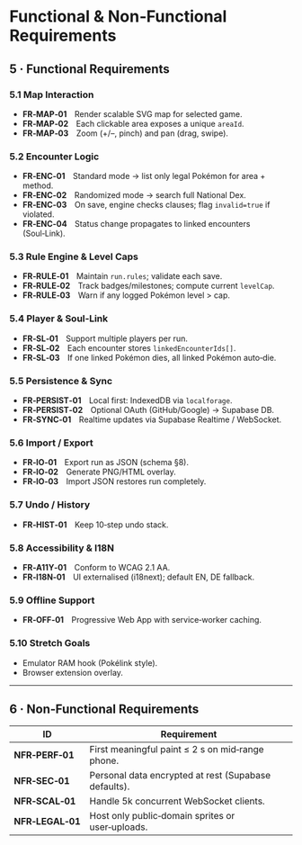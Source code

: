 # Functional & Non‑Functional Requirements

## 5 · Functional Requirements

### 5.1 Map Interaction
* **FR‑MAP‑01** Render scalable SVG map for selected game.  
* **FR‑MAP‑02** Each clickable area exposes a unique `areaId`.  
* **FR‑MAP‑03** Zoom (+/–, pinch) and pan (drag, swipe).

### 5.2 Encounter Logic
* **FR‑ENC‑01** Standard mode → list only legal Pokémon for area + method.  
* **FR‑ENC‑02** Randomized mode → search full National Dex.  
* **FR‑ENC‑03** On save, engine checks clauses; flag `invalid=true` if violated.  
* **FR‑ENC‑04** Status change propagates to linked encounters (Soul‑Link).

### 5.3 Rule Engine & Level Caps
* **FR‑RULE‑01** Maintain `run.rules`; validate each save.  
* **FR‑RULE‑02** Track badges/milestones; compute current `levelCap`.  
* **FR‑RULE‑03** Warn if any logged Pokémon level > cap.

### 5.4 Player & Soul‑Link
* **FR‑SL‑01** Support multiple players per run.  
* **FR‑SL‑02** Each encounter stores `linkedEncounterIds[]`.  
* **FR‑SL‑03** If one linked Pokémon dies, all linked Pokémon auto‑die.

### 5.5 Persistence & Sync
* **FR‑PERSIST‑01** Local first: IndexedDB via `localforage`.  
* **FR‑PERSIST‑02** Optional OAuth (GitHub/Google) → Supabase DB.  
* **FR‑SYNC‑01** Realtime updates via Supabase Realtime / WebSocket.

### 5.6 Import / Export
* **FR‑IO‑01** Export run as JSON (schema §8).  
* **FR‑IO‑02** Generate PNG/HTML overlay.  
* **FR‑IO‑03** Import JSON restores run completely.

### 5.7 Undo / History
* **FR‑HIST‑01** Keep 10‑step undo stack.

### 5.8 Accessibility & I18N
* **FR‑A11Y‑01** Conform to WCAG 2.1 AA.  
* **FR‑I18N‑01** UI externalised (i18next); default EN, DE fallback.

### 5.9 Offline Support
* **FR‑OFF‑01** Progressive Web App with service‑worker caching.

### 5.10 Stretch Goals
* Emulator RAM hook (Pokélink style).  
* Browser extension overlay.

---

## 6 · Non‑Functional Requirements
| ID | Requirement |
|----|-------------|
| **NFR‑PERF‑01** | First meaningful paint ≤ 2 s on mid‑range phone. |
| **NFR‑SEC‑01** | Personal data encrypted at rest (Supabase defaults). |
| **NFR‑SCAL‑01** | Handle 5k concurrent WebSocket clients. |
| **NFR‑LEGAL‑01** | Host only public‑domain sprites or user‑uploads. |
